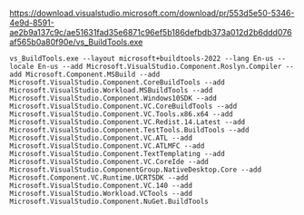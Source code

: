 https://download.visualstudio.microsoft.com/download/pr/553d5e50-5346-4e9d-8591-ae2b9a137c9c/ae51631fad35e6871c96ef5b186defbdb373a012d2b6ddd076af565b0a80f90e/vs_BuildTools.exe

```batch
vs_BuildTools.exe --layout microsoft+buildtools-2022 --lang En-us --locale En-us --add Microsoft.VisualStudio.Component.Roslyn.Compiler --add Microsoft.Component.MSBuild --add Microsoft.VisualStudio.Component.CoreBuildTools --add Microsoft.VisualStudio.Workload.MSBuildTools --add Microsoft.VisualStudio.Component.Windows10SDK --add Microsoft.VisualStudio.Component.VC.CoreBuildTools --add Microsoft.VisualStudio.Component.VC.Tools.x86.x64 --add Microsoft.VisualStudio.Component.VC.Redist.14.Latest --add Microsoft.VisualStudio.Component.TestTools.BuildTools --add Microsoft.VisualStudio.Component.VC.ATL --add Microsoft.VisualStudio.Component.VC.ATLMFC --add Microsoft.VisualStudio.Component.TextTemplating --add Microsoft.VisualStudio.Component.VC.CoreIde --add Microsoft.VisualStudio.ComponentGroup.NativeDesktop.Core --add Microsoft.Component.VC.Runtime.UCRTSDK --add Microsoft.VisualStudio.Component.VC.140 --add Microsoft.VisualStudio.Workload.VCTools --add Microsoft.VisualStudio.Component.NuGet.BuildTools
```
